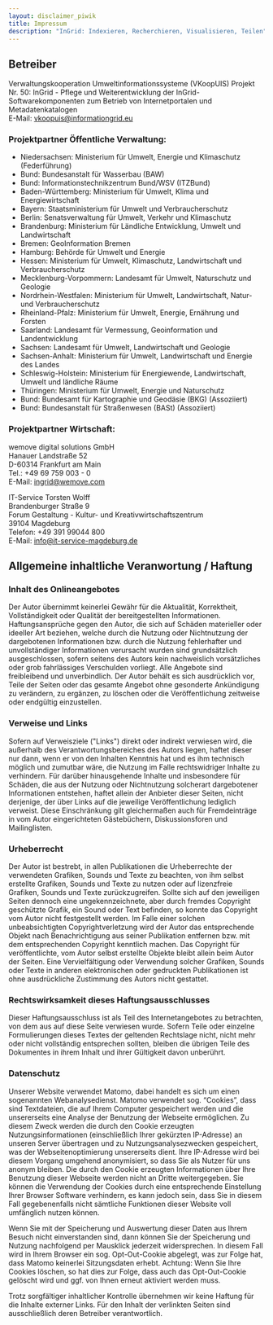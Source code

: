 ```yaml
---
layout: disclaimer_piwik
title: Impressum
description: "InGrid: Indexieren, Recherchieren, Visualisieren, Teilen"
---
```


## Betreiber

Verwaltungskooperation Umweltinformationssysteme (VKoopUIS) Projekt Nr. 50: InGrid - Pflege und Weiterentwicklung der 
InGrid-Softwarekomponenten zum Betrieb von Internetportalen und Metadatenkatalogen<br>
E-Mail: vkoopuis@informationgrid.eu

### Projektpartner Öffentliche Verwaltung:

- Niedersachsen: Ministerium für Umwelt, Energie und Klimaschutz (Federführung)
- Bund: Bundesanstalt für Wasserbau (BAW)
- Bund: Informationstechnikzentrum Bund/WSV (ITZBund)
- Baden-Württemberg: Ministerium für Umwelt, Klima und Energiewirtschaft
- Bayern: Staatsministerium für Umwelt und Verbraucherschutz
- Berlin: Senatsverwaltung für Umwelt, Verkehr und Klimaschutz
- Brandenburg: Ministerium für Ländliche Entwicklung, Umwelt und Landwirtschaft
- Bremen: GeoInformation Bremen
- Hamburg: Behörde für Umwelt und Energie
- Hessen: Ministerium für Umwelt, Klimaschutz, Landwirtschaft und Verbraucherschutz
- Mecklenburg-Vorpommern: Landesamt für Umwelt, Naturschutz und Geologie
- Nordrhein-Westfalen: Ministerium für Umwelt, Landwirtschaft, Natur- und Verbraucherschutz
- Rheinland-Pfalz: Ministerium für Umwelt, Energie, Ernährung und Forsten
- Saarland: Landesamt für Vermessung, Geoinformation und Landentwicklung
- Sachsen: Landesamt für Umwelt, Landwirtschaft und Geologie
- Sachsen-Anhalt: Ministerium für Umwelt, Landwirtschaft und Energie des Landes
- Schleswig-Holstein: Ministerium für Energiewende, Landwirtschaft, Umwelt und ländliche Räume
- Thüringen: Ministerium für Umwelt, Energie und Naturschutz
- Bund: Bundesamt für Kartographie und Geodäsie (BKG) (Assoziiert)
- Bund: Bundesanstalt für Straßenwesen (BASt) (Assoziiert)

### Projektpartner Wirtschaft:

wemove digital solutions GmbH<br>
Hanauer Landstraße 52<br>
D-60314 Frankfurt am Main<br>
Tel.: +49 69 759 003 - 0<br>
E-Mail: ingrid@wemove.com

IT-Service Torsten Wolff<br>
Brandenburger Straße 9<br>
Forum Gestaltung - Kultur- und Kreativwirtschaftszentrum<br>
39104 Magdeburg<br>
Telefon:	+49 391 99044 800<br>
E-Mail:	info@it-service-magdeburg.de

## Allgemeine inhaltliche Veranwortung / Haftung


### Inhalt des Onlineangebotes

Der Autor übernimmt keinerlei Gewähr für die Aktualität, Korrektheit, Vollständigkeit oder Qualität der bereitgestellten Informationen. Haftungsansprüche gegen den Autor, die sich auf Schäden materieller oder ideeller Art beziehen, welche durch die Nutzung oder Nichtnutzung der dargebotenen Informationen bzw. durch die Nutzung fehlerhafter und unvollständiger Informationen verursacht wurden sind grundsätzlich ausgeschlossen, sofern seitens des Autors kein nachweislich vorsätzliches oder grob fahrlässiges Verschulden vorliegt. Alle Angebote sind freibleibend und unverbindlich. Der Autor behält es sich ausdrücklich vor, Teile der Seiten oder das gesamte Angebot ohne gesonderte Ankündigung zu verändern, zu ergänzen, zu löschen oder die Veröffentlichung zeitweise oder endgültig einzustellen.

### Verweise und Links

Sofern auf Verweisziele ("Links") direkt oder indirekt verwiesen wird, die außerhalb des Verantwortungsbereiches des Autors liegen, haftet dieser nur dann, wenn er von den Inhalten Kenntnis hat und es ihm technisch möglich und zumutbar wäre, die Nutzung im Falle rechtswidriger Inhalte zu verhindern. Für darüber hinausgehende Inhalte und insbesondere für Schäden, die aus der Nutzung oder Nichtnutzung solcherart dargebotener Informationen entstehen, haftet allein der Anbieter dieser Seiten, nicht derjenige, der über Links auf die jeweilige Veröffentlichung lediglich verweist. Diese Einschränkung gilt gleichermaßen auch für Fremdeinträge in vom Autor eingerichteten Gästebüchern, Diskussionsforen und Mailinglisten.

### Urheberrecht

Der Autor ist bestrebt, in allen Publikationen die Urheberrechte der verwendeten Grafiken, Sounds und Texte zu beachten, von ihm selbst erstellte Grafiken, Sounds und Texte zu nutzen oder auf lizenzfreie Grafiken, Sounds und Texte zurückzugreifen. Sollte sich auf den jeweiligen Seiten dennoch eine ungekennzeichnete, aber durch fremdes Copyright geschützte Grafik, ein Sound oder Text befinden, so konnte das Copyright vom Autor nicht festgestellt werden. Im Falle einer solchen unbeabsichtigten Copyrightverletzung wird der Autor das entsprechende Objekt nach Benachrichtigung aus seiner Publikation entfernen bzw. mit dem entsprechenden Copyright kenntlich machen. Das Copyright für veröffentlichte, vom Autor selbst erstellte Objekte bleibt allein beim Autor der Seiten. Eine Vervielfältigung oder Verwendung solcher Grafiken, Sounds oder Texte in anderen elektronischen oder gedruckten Publikationen ist ohne ausdrückliche Zustimmung des Autors nicht gestattet.

### Rechtswirksamkeit dieses Haftungsausschlusses

Dieser Haftungsausschluss ist als Teil des Internetangebotes zu betrachten, von dem aus auf diese Seite verwiesen wurde. Sofern Teile oder einzelne Formulierungen dieses Textes der geltenden Rechtslage nicht, nicht mehr oder nicht vollständig entsprechen sollten, bleiben die übrigen Teile des Dokumentes in ihrem Inhalt und ihrer Gültigkeit davon unberührt.
 
### Datenschutz

Unserer Website verwendet Matomo, dabei handelt es sich um einen sogenannten Webanalysedienst. Matomo verwendet sog. “Cookies”, dass sind Textdateien, die auf Ihrem Computer gespeichert werden und die unsererseits eine Analyse der Benutzung der Webseite ermöglichen. Zu diesem Zweck werden die durch den Cookie erzeugten Nutzungsinformationen (einschließlich Ihrer gekürzten IP-Adresse) an unseren Server übertragen und zu Nutzungsanalysezwecken gespeichert, was der Webseitenoptimierung unsererseits dient. Ihre IP-Adresse wird bei diesem Vorgang umge­hend anony­mi­siert, so dass Sie als Nutzer für uns anonym bleiben. Die durch den Cookie erzeugten Informationen über Ihre Benutzung dieser Webseite werden nicht an Dritte weitergegeben. Sie können die Verwendung der Cookies durch eine entsprechende Einstellung Ihrer Browser Software verhindern, es kann jedoch sein, dass Sie in diesem Fall gegebenenfalls nicht sämtliche Funktionen dieser Website voll umfänglich nutzen können.

Wenn Sie mit der Spei­che­rung und Aus­wer­tung die­ser Daten aus Ihrem Besuch nicht ein­ver­stan­den sind, dann kön­nen Sie der Spei­che­rung und Nut­zung nachfolgend per Maus­klick jederzeit wider­spre­chen. In diesem Fall wird in Ihrem Browser ein sog. Opt-Out-Cookie abgelegt, was zur Folge hat, dass Matomo kei­ner­lei Sit­zungs­da­ten erhebt. Achtung: Wenn Sie Ihre Cookies löschen, so hat dies zur Folge, dass auch das Opt-Out-Cookie gelöscht wird und ggf. von Ihnen erneut aktiviert werden muss.


Trotz sorgfältiger inhaltlicher Kontrolle übernehmen wir keine Haftung für die Inhalte externer Links. Für den Inhalt der verlinkten Seiten sind ausschließlich deren Betreiber verantwortlich.

